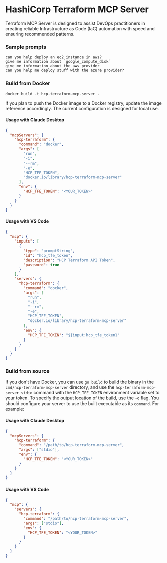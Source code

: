 # HashiCorp Terraform MCP Server

Terraform MCP Server is designed to assist DevOps practitioners in creating reliable Infrastructure as Code (IaC) automation with speed and ensuring recommended patterns.

### Sample prompts
```
can you help deploy an ec2 instance in aws?
give me information about `google_compute_disk`
give me information about the aws provider
can you help me deploy stuff with the azure provider?
```

### Build from Docker
```
docker build -t hcp-terraform-mcp-server .
```

If you plan to push the Docker image to a Docker registry, update the image reference accordingly. The current configuration is designed for local use.

#### Usage with Claude Desktop
```JSON
{
  "mcpServers": {
    "hcp-terraform": {
      "command": "docker",
      "args": [
        "run",
        "-i",
        "--rm",
        "-e",
        "HCP_TFE_TOKEN",
        "docker.io/library/hcp-terraform-mcp-server"
      ],
      "env": {
        "HCP_TFE_TOKEN": "<YOUR_TOKEN>"
      }
    }
  }
}
```

#### Usage with VS Code
```JSON
{
  "mcp": {
    "inputs": [
      {
        "type": "promptString",
        "id": "hcp_tfe_token",
        "description": "HCP Terraform API Token",
        "password": true
      }
    ],
    "servers": {
      "hcp-terraform": {
        "command": "docker",
        "args": [
          "run",
          "-i",
          "--rm",
          "-e",
          "HCP_TFE_TOKEN",
          "docker.io/library/hcp-terraform-mcp-server"
        ],
        "env": {
          "HCP_TFE_TOKEN": "${input:hcp_tfe_token}"
        }
      }
    }
  }
}
```

### Build from source

If you don't have Docker, you can use `go build` to build the binary in the
`cmd/hcp-terraform-mcp-server` directory, and use the `hcp-terraform-mcp-server stdio` command with the `HCP_TFE_TOKEN` environment variable set to your token. To specify the output location of the build, use the `-o` flag. You should configure your server to use the built executable as its `command`. For example:

#### Usage with Claude Desktop
```JSON
{
  "mcpServers": {
    "hcp-terraform": {
      "command": "/path/to/hcp-terraform-mcp-server",
      "args": ["stdio"],
      "env": {
        "HCP_TFE_TOKEN": "<YOUR_TOKEN>"
      }
    }
  }
}
```

#### Usage with VS Code
```JSON
{
  "mcp": {
    "servers": {
      "hcp-terraform": {
        "command": "/path/to/hcp-terraform-mcp-server",
        "args": ["stdio"],
        "env": {
          "HCP_TFE_TOKEN": "<YOUR_TOKEN>"
        }
      }
    }
  }
}
```
